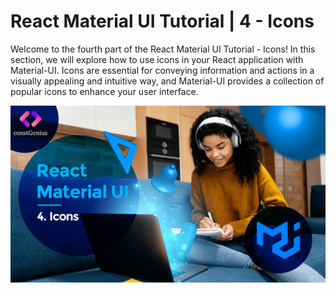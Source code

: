 # React Material UI Tutorial | 4 - Icons

Welcome to the fourth part of the React Material UI Tutorial - Icons! In this section, we will explore how to use icons in your React application with Material-UI. Icons are essential for conveying information and actions in a visually appealing and intuitive way, and Material-UI provides a collection of popular icons to enhance your user interface.

![Tutorial 4](public/MaterialUI4.png)
